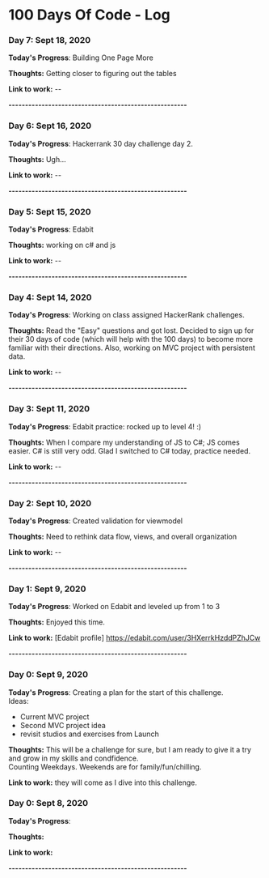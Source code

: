 # 100 Days Of Code - Log

### Day 7:  Sept 18, 2020

**Today's Progress**: Building One Page More

**Thoughts:**   Getting closer to figuring out the tables

**Link to work:**  --

**------------------------------------------------------**


### Day 6:  Sept 16, 2020

**Today's Progress**: Hackerrank 30 day challenge day 2.  

**Thoughts:**   Ugh...

**Link to work:**  --

**------------------------------------------------------**

### Day 5:  Sept 15, 2020

**Today's Progress**: Edabit  

**Thoughts:** working on c# and js  

**Link to work:**  --

**------------------------------------------------------**

### Day 4:  Sept 14, 2020

**Today's Progress**: Working on class assigned HackerRank challenges.  

**Thoughts:** Read the "Easy" questions and got lost.  Decided to sign up for their 30 days of code (which will help with the 100 days) to become more familiar with their directions.  Also, working on MVC project with persistent data.  

**Link to work:**  --

**------------------------------------------------------**


### Day 3:  Sept 11, 2020

**Today's Progress**: Edabit practice: rocked up to level 4! :)

**Thoughts:** When I compare my understanding of JS to C#; JS comes easier.  C# is still very odd.  Glad I switched to C# today, practice needed.

**Link to work:**  --

**------------------------------------------------------**

### Day 2:  Sept 10, 2020

**Today's Progress**: Created validation for viewmodel

**Thoughts:** Need to rethink data flow, views, and overall organization

**Link to work:**  --

**------------------------------------------------------**

### Day 1:  Sept 9, 2020

**Today's Progress**: Worked on Edabit and leveled up from 1 to 3

**Thoughts:** Enjoyed this time.  

**Link to work:**  [Edabit profile] https://edabit.com/user/3HXerrkHzddPZhJCw

**------------------------------------------------------**

### Day 0: Sept 9, 2020


**Today's Progress**: Creating a plan for the start of this challenge.  
Ideas:
* Current MVC project
* Second MVC project idea
* revisit studios and exercises from Launch

**Thoughts:** This will be a challenge for sure, but I am ready to give it a try and grow in my skills and condfidence.  
Counting Weekdays.  Weekends are for family/fun/chilling.

**Link to work:**  they will come as I dive into this challenge.



### Day 0: Sept 8, 2020


**Today's Progress**: 

**Thoughts:** 

**Link to work:**

**------------------------------------------------------**
